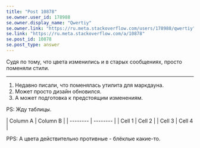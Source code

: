 ```yaml
---
title: "Post 10878"
se.owner.user_id: 178988
se.owner.display_name: "Qwertiy"
se.owner.link: "https://ru.meta.stackoverflow.com/users/178988/qwertiy"
se.link: "https://ru.meta.stackoverflow.com/a/10878"
se.post_id: 10878
se.post_type: answer
---
```

<p>Судя по тому, что цвета изменились и в старых сообщениях, просто поменяли стили.</p>
<hr />
<ol>
<li>Недавно писали, что поменялась утилита для маркдауна.</li>
<li>Может просто дизайн обновился.</li>
<li>А может подготовка к предстоящим изменениям.</li>
</ol>
<p>PS: Жду таблицы.</p>
<p>| Column A | Column B |
| -------- | -------- |
| Cell 1   | Cell 2   |
| Cell 3   | Cell 4   |</p>
<p>PPS: А цвета действительно противные - блёклые какие-то.</p>
